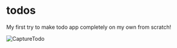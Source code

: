 # todos
My first try to make todo app completely on my own from scratch!


![CaptureTodo](https://user-images.githubusercontent.com/95883365/219935113-292c7725-5ba4-4e68-b767-904f6032cce0.JPG)
